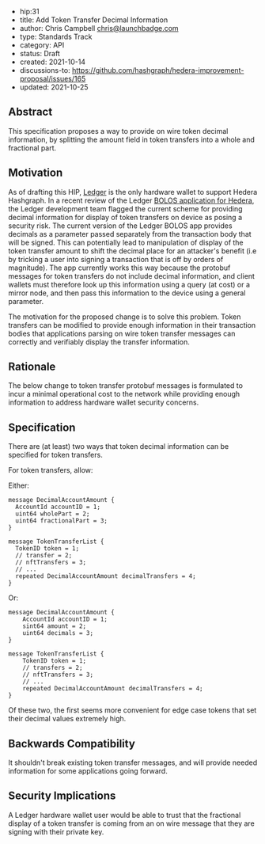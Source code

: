 - hip:31
- title: Add Token Transfer Decimal Information
- author: Chris Campbell chris@launchbadge.com
- type: Standards Track
- category: API
- status: Draft
- created: 2021-10-14
- discussions-to: https://github.com/hashgraph/hedera-improvement-proposal/issues/165
- updated: 2021-10-25

## Abstract

This specification proposes a way to provide on wire token decimal information, by splitting the amount field in token transfers into a whole and fractional part.

## Motivation

As of drafting this HIP, [Ledger](https://www.ledger.com/) is the only hardware wallet to support Hedera Hashgraph. In a recent review of the Ledger [BOLOS application for Hedera](https://github.com/LedgerHQ/app-hedera), the Ledger development team flagged the current scheme for providing decimal information for display of token transfers on device as posing a security risk. The current version of the Ledger BOLOS app provides decimals as a parameter passed separately from the transaction body that will be signed. This can potentially lead to manipulation of display of the token transfer amount to shift the decimal place for an attacker's benefit (i.e by tricking a user into signing a transaction that is off by orders of magnitude). The app currently works this way because the protobuf messages for token transfers do not include decimal information, and client wallets must therefore look up this information using a query (at cost) or a mirror node, and then pass this information to the device using a general parameter. 

The motivation for the proposed change is to solve this problem. Token transfers can be modified to provide enough information in their transaction bodies that applications parsing on wire token transfer messages can correctly and verifiably display the transfer information.

## Rationale

The below change to token transfer protobuf messages is formulated to incur a minimal operational cost to the network while providing enough information to address hardware wallet security concerns. 

## Specification

There are (at least) two ways that token decimal information can be specified for token transfers. 

For token transfers, allow:

Either:
```
message DecimalAccountAmount {
  AccountId accountID = 1;
  uint64 wholePart = 2;
  uint64 fractionalPart = 3;
}

message TokenTransferList {
  TokenID token = 1;
  // transfer = 2;
  // nftTransfers = 3;
  // ...
  repeated DecimalAccountAmount decimalTransfers = 4;
}
```

Or:
```
message DecimalAccountAmount {
    AccountId accountID = 1;
    sint64 amount = 2;
    uint64 decimals = 3;
}

message TokenTransferList {
    TokenID token = 1;
    // transfers = 2;
    // nftTransfers = 3;
    // ...
    repeated DecimalAccountAmount decimalTransfers = 4;
}
```

Of these two, the first seems more convenient for edge case tokens that set their decimal values extremely high.

## Backwards Compatibility

It shouldn't break existing token transfer messages, and will provide needed information for some applications going forward. 

## Security Implications

A Ledger hardware wallet user would be able to trust that the fractional display of a token transfer is coming from an on wire message that they are signing with their private key. 